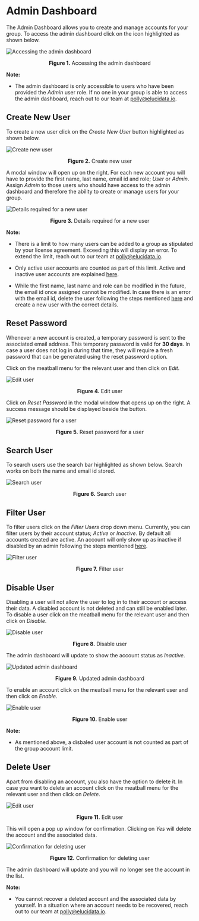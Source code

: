 # Admin Dashboard

The Admin Dashboard allows you to create and manage accounts for your group. To access the admin dashboard click on the icon highlighted as shown below. 

![Accessing the admin dashboard](../img/Admin_Dashboard/dashboard.png) <center>**Figure 1.** Accessing the admin dashboard</center> 

**Note:**

*   The admin dashboard is only accessible to users who have been provided the *Admin* user role. If no one in your group is able to access the admin dashboard, reach out to our team at [polly@elucidata.io](mailto:polly@elucidata.io).

## Create New User

To create a new user click on the *Create New User* button highlighted as shown below.

![Create new user](../img/Admin_Dashboard/createnewuser.png) <center>**Figure 2.** Create new user</center>

A modal window will open up on the right. For each new account you will have to provide the first name, last name, email id and role; *User* or *Admin*. Assign *Admin* to those users who should have access to the admin dashboard and therefore the ability to create or manage users for your group.  

![Details required for a new user](../img/Admin_Dashboard/newuser.png) <center>**Figure 3.** Details required for a new user</center> 

**Note:**

*   There is a limit to how many users can be added to a group as stipulated by your license agreement. Exceeding this will display an error. To extend the limit, reach out to our team at [polly@elucidata.io](mailto:polly@elucidata.io).

*   Only active user accounts are counted as part of this limit. Active and inactive user accounts are explained [here](#disable-user).

*   While the first name, last name and role can be modified in the future, the email id once assigned cannot be modified. In case there is an error with the email id, delete the user following the steps mentioned [here](#delete-user) and create a new user with the correct details.

## Reset Password

Whenever a new account is created, a temporary password is sent to the associated email address. This temporary password is valid for **30 days**. In case a user does not log in during that time, they will require a fresh password that can be generated using the reset password option.

Click on the meatball menu for the relevant user and then click on *Edit*.

![Edit user](../img/Admin_Dashboard/editpassword.png) <center>**Figure 4.** Edit user</center> 

Click on *Reset Password* in the modal window that opens up on the right. A success message should be displayed beside the button.

![Reset password for a user](../img/Admin_Dashboard/resetpassword.png) <center>**Figure 5.** Reset password for a user</center> 

## Search User

To search users use the search bar highlighted as shown below. Search works on both the name and email id stored.

![Search user](../img/Admin_Dashboard/searchuser.png) <center>**Figure 6.** Search user</center> 

## Filter User

To filter users click on the *Filter Users* drop down menu. Currently, you can filter users by their account status; *Active* or *Inactive*. By default all accounts created are active. An account will only show up as inactive if disabled by an admin following the steps mentioned [here](#disable-user).

![Filter user](../img/Admin_Dashboard/activeninsactiveuser.png) <center>**Figure 7.** Filter user</center> 

## Disable User

Disabling a user will not allow the user to log in to their account or access their data. A disabled account is not deleted and can still be enabled later. To disable a user click on the meatball menu for the relevant user and then click on *Disable*.

![Disable user](../img/Admin_Dashboard/disable.png) <center>**Figure 8.** Disable user</center> 

The admin dashboard will update to show the account status as *Inactive*.

![Updated admin dashboard](../img/Admin_Dashboard/inactive.png) <center>**Figure 9.** Updated admin dashboard</center>

To enable an account click on the meatball menu for the relevant user and then click on *Enable*.

![Enable user](../img/Admin_Dashboard/editpassword.png) <center>**Figure 10.** Enable user</center> 

**Note:**

*   As mentioned above, a disbaled user account is not counted as part of the group account limit.

## Delete User

Apart from disabling an account, you also have the option to delete it. In case you want to delete an account click on the meatball menu for the relevant user and then click on *Delete*.

![Edit user](../img/Admin_Dashboard/editpassword.png) <center>**Figure 11.** Edit user</center> 

This will open a pop up window for confirmation. Clicking on *Yes* will delete the account and the associated data.

![Confirmation for deleting user](../img/Admin_Dashboard/deleteuser.png) <center>**Figure 12.** Confirmation for deleting user</center> 

The admin dashboard will update and you will no longer see the account in the list.


**Note:**

*   You cannot recover a deleted account and the associated data by yourself. In a situation where an account needs to be recovered, reach out to our team at [polly@elucidata.io](mailto:polly@elucidata.io).

